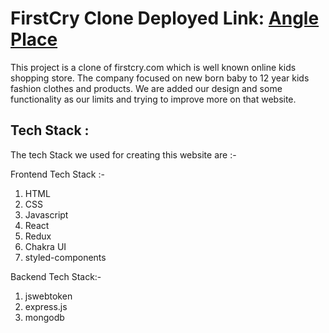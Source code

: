 # FirstCry Clone Deployed Link: [Angle Place](https://sunny-meerkat-5e4a30.netlify.app/)
 
 This project is a clone of firstcry.com which is well known online kids shopping store. The company focused on new born baby to 12 year kids fashion clothes and products. We are added our design and some functionality as our limits and trying to improve more on that website.

## Tech Stack :

The tech Stack we used for creating this website are :-

Frontend Tech Stack :-
1. HTML 
2. CSS
3. Javascript
4. React
5. Redux
6. Chakra UI
7. styled-components

Backend Tech Stack:-
1. jswebtoken 
2. express.js
3. mongodb

